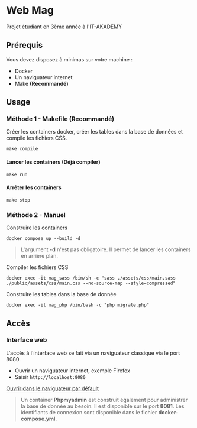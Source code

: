 # Web Mag

Projet étudiant en 3ème année à l'IT-AKADEMY

## Prérequis

Vous devez disposez à minimas sur votre machine :
- Docker
- Un naviguateur internet
- Make **(Recommandé)**

## Usage

### Méthode 1 - Makefile (Recommandé)

Créer les containers docker, créer les tables dans la base de données et compile les fichiers CSS.

```shell
make compile
```

#### Lancer les containers (Déjà compiler)

```shell
make run
```

#### Arrêter les containers

```shell
make stop
```

### Méthode 2 - Manuel

Construire les containers

```shell
docker compose up --build -d
```

> L'argument **-d** n'est pas obligatoire. Il permet de lancer les containers en arrière plan.

Compiler les fichiers CSS

```shell
docker exec -it mag_sass /bin/sh -c "sass ./assets/css/main.sass ./public/assets/css/main.css --no-source-map --style=compressed"
```

Construire les tables dans la base de donnée

```shell
docker exec -it mag_php /bin/bash -c "php migrate.php"
```

## Accès

### Interface web

L'accès à l'interface web se fait via un naviguateur classique via le port 8080.

- Ouvrir un naviguateur internet, exemple Firefox
- Saisir `http://localhost:8080`

[Ouvrir dans le naviguateur par défault](http://localhost:8080)

> Un container **Phpmyadmin** est construit également pour administrer la base de donnée au besoin. Il est disponible sur le port **8081**. Les identifiants de connexion sont disponible dans le fichier **docker-compose.yml**.